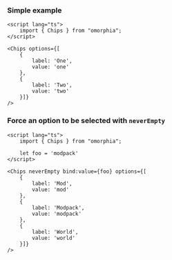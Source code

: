 ### Simple example

```svelte example
<script lang="ts">
    import { Chips } from "omorphia";
</script>

<Chips options={[
    {
        label: 'One',
        value: 'one'
    },
    {
        label: 'Two',
        value: 'two'
    }]}
/>
```


### Force an option to be selected with `neverEmpty`

```svelte example
<script lang="ts">
    import { Chips } from "omorphia";

    let foo = 'modpack'
</script>

<Chips neverEmpty bind:value={foo} options={[
    {
        label: 'Mod',
        value: 'mod'
    },
    {
        label: 'Modpack',
        value: 'modpack'
    },
    {
        label: 'World',
        value: 'world'
    }]}
/>
```
